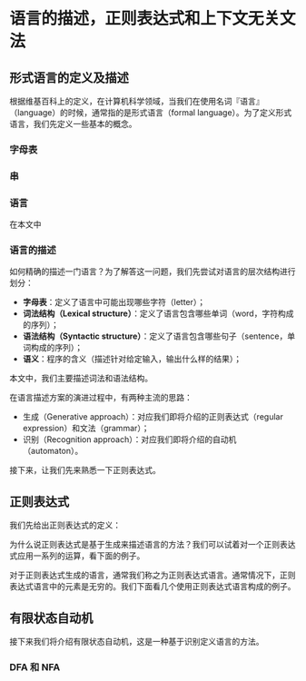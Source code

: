 # 语言的描述，正则表达式和上下文无关文法

## 形式语言的定义及描述

根据维基百科上的定义，在计算机科学领域，当我们在使用名词『语言』（language）的时候，通常指的是形式语言（formal language）。为了定义形式语言，我们先定义一些基本的概念。

### 字母表

### 串

### 语言

在本文中

### 语言的描述

如何精确的描述一门语言？为了解答这一问题，我们先尝试对语言的层次结构进行划分：

- **字母表**：定义了语言中可能出现哪些字符（letter）；
- **词法结构（Lexical structure）**：定义了语言包含哪些单词（word，字符构成的序列）；
- **语法结构（Syntactic structure）**：定义了语言包含哪些句子（sentence，单词构成的序列）；
- **语义**：程序的含义（描述针对给定输入，输出什么样的结果）；

本文中，我们主要描述词法和语法结构。

在语言描述方案的演进过程中，有两种主流的思路：

- 生成（Generative approach）：对应我们即将介绍的正则表达式（regular expression）和文法（grammar）；
- 识别（Recognition approach）：对应我们即将介绍的自动机（automaton）。

接下来，让我们先来熟悉一下正则表达式。

## 正则表达式

我们先给出正则表达式的定义：

为什么说正则表达式是基于生成来描述语言的方法？我们可以试着对一个正则表达式应用一系列的运算，看下面的例子。

对于正则表达式生成的语言，通常我们称之为正则表达式语言。通常情况下，正则表达式语言中的元素是无穷的。我们下面看几个使用正则表达式语言构成的例子。

## 有限状态自动机

接下来我们将介绍有限状态自动机，这是一种基于识别定义语言的方法。

### DFA 和 NFA

##

